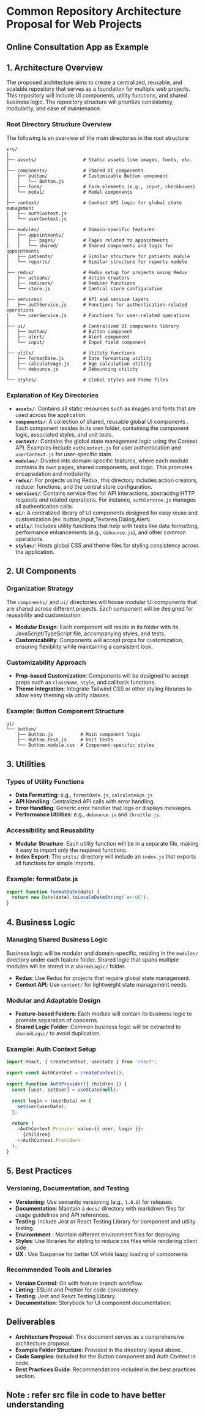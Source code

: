 # Common Repository Architecture Proposal for Web Projects
## Online Consultation App as Example

## 1. Architecture Overview
The proposed architecture aims to create a centralized, reusable, and scalable repository that serves as a foundation for multiple web projects. This repository will include UI components, utility functions, and shared business logic. The repository structure will prioritize consistency, modularity, and ease of maintenance.

### Root Directory Structure Overview
The following is an overview of the main directories in the root structure:

```
src/
│
├── assets/                 # Static assets like images, fonts, etc.
│
├── components/             # Shared UI components
│   ├── button/             # Customizable Button component
│   │   └── Button.js
│   ├── form/               # Form elements (e.g., input, checkboxes)
│   └── modal/              # Modal components
│
├── context/                # Context API logic for global state management
│   ├── authContext.js
│   └── userContext.js
│
├── modules/                # Domain-specific features
│   ├── appointments/
│   │   ├── pages/          # Pages related to appointments
│   │   └── shared/         # Shared components and logic for appointments
│   ├── patients/           # Similar structure for patients module
│   └── reports/            # Similar structure for reports module
│
├── redux/                  # Redux setup for projects using Redux
│   ├── actions/            # Action creators
│   ├── reducers/           # Reducer functions
│   └── store.js            # Central store configuration
│
├── services/               # API and service layers
│   ├── authService.js      # Functions for authentication-related operations
│   └── userService.js      # Functions for user-related operations
│
├── ui/                     # Centralized UI components library
│   ├── button/             # Button component
│   ├── alert/              # Alert component
│   └── input/              # Input field component
│
├── utils/                  # Utility functions
│   ├── formatDate.js       # Date formatting utility
│   ├── calculateAge.js     # Age calculation utility
│   └── debounce.js         # Debouncing utility
│
└── styles/                 # Global styles and theme files
```

### Explanation of Key Directories
- **`assets/`**: Contains all static resources such as images and fonts that are used across the application.
- **`components/`**: A collection of shared, reusable global UI components . Each component resides in its own folder, containing the component logic, associated styles, and unit tests.
- **`context/`**: Contains the global state management logic using the Context API. Examples include `authContext.js` for user authentication and `userContext.js` for user-specific state.
- **`modules/`**: Divided into domain-specific features, where each module contains its own pages, shared components, and logic. This promotes encapsulation and modularity.
- **`redux/`**: For projects using Redux, this directory includes action creators, reducer functions, and the central store configuration.
- **`services/`**: Contains service files for API interactions, abstracting HTTP requests and related operations. For instance, `authService.js` manages all authentication calls.
- **`ui/`**: A centralized library of UI components designed for easy reuse and customization (ex: button,Input,Textarea,Dialog,Alert).
- **`utils/`**: Includes utility functions that help with tasks like data formatting, performance enhancements (e.g., `debounce.js`), and other common operations.
- **`styles/`**: Hosts global CSS and theme files for styling consistency across the application.

## 2. UI Components
### Organization Strategy
The `components/` and `ui/` directories will house modular UI components that are shared across different projects. Each component will be designed for reusability and customization:
- **Modular Design**: Each component will reside in its folder with its JavaScript/TypeScript file, accompanying styles, and tests.
- **Customizability**: Components will accept props for customization, ensuring flexibility while maintaining a consistent look.

### Customizability Approach
- **Prop-based Customization**: Components will be designed to accept props such as `className`, `style`, and callback functions.
- **Theme Integration**: Integrate Tailwind CSS or other styling libraries to allow easy theming via utility classes.

### Example: Button Component Structure
```
ui/
└── button/
    ├── Button.js          # Main component logic
    ├── Button.test.js     # Unit tests
    └── Button.module.css  # Component-specific styles
```

## 3. Utilities
### Types of Utility Functions
- **Data Formatting**: e.g., `formatDate.js`, `calculateAge.js`
- **API Handling**: Centralized API calls with error handling.
- **Error Handling**: Generic error handler that logs or displays messages.
- **Performance Utilities**: e.g., `debounce.js` and `throttle.js`.

### Accessibility and Reusability
- **Modular Structure**: Each utility function will be in a separate file, making it easy to import only the required functions.
- **Index Export**: The `utils/` directory will include an `index.js` that exports all functions for simple imports.

### Example: formatDate.js
```javascript
export function formatDate(date) {
  return new Date(date).toLocaleDateString('en-US');
}
```

## 4. Business Logic
### Managing Shared Business Logic
Business logic will be modular and domain-specific, residing in the `modules/` directory under each feature folder. Shared logic that spans multiple modules will be stored in a `sharedLogic/` folder.
- **Redux**: Use Redux for projects that require global state management.
- **Context API**: Use `context/` for lightweight state management needs.

### Modular and Adaptable Design
- **Feature-based Folders**: Each module will contain its business logic to promote separation of concerns.
- **Shared Logic Folder**: Common business logic will be extracted to `sharedLogic/` to avoid duplication.

### Example: Auth Context Setup
```javascript
import React, { createContext, useState } from 'react';

export const AuthContext = createContext();

export function AuthProvider({ children }) {
  const [user, setUser] = useState(null);

  const login = (userData) => {
    setUser(userData);
  };

  return (
    <AuthContext.Provider value={{ user, login }}>
      {children}
    </AuthContext.Provider>
  );
}
```

## 5. Best Practices
### Versioning, Documentation, and Testing
- **Versioning**: Use semantic versioning (e.g., `1.0.0`) for releases.
- **Documentation**: Maintain a `docs/` directory with markdown files for usage guidelines and API references.
- **Testing**: Include Jest or React Testing Library for component and utility testing.
- **Environtment** : Maintain different environment files for deploying
- **Styles**: Use libraries for styling to reduce css files while rendering client side
- **UX** : Use Suspense for better UX while laazy loading of components

### Recommended Tools and Libraries
- **Version Control**: Git with feature branch workflow.
- **Linting**: ESLint and Prettier for code consistency.
- **Testing**: Jest and React Testing Library.
- **Documentation**: Storybook for UI component documentation.

## Deliverables
- **Architecture Proposal**: This document serves as a comprehensive architecture proposal.
- **Example Folder Structure**: Provided in the directory layout above.
- **Code Samples**: Included for the Button component and Auth Context in code.
- **Best Practices Guide**: Recommendations included in the best practices section.

## Note : refer src file in code to have better understanding
